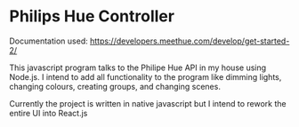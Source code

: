 # Philips Hue Controller

Documentation used:
https://developers.meethue.com/develop/get-started-2/

This javascript program talks to the Philipe Hue API in my house using Node.js. I intend to add all functionality to the program like dimming lights, changing colours, creating groups, and changing scenes.

Currently the project is written in native javascript but I intend to rework the entire UI into React.js 

